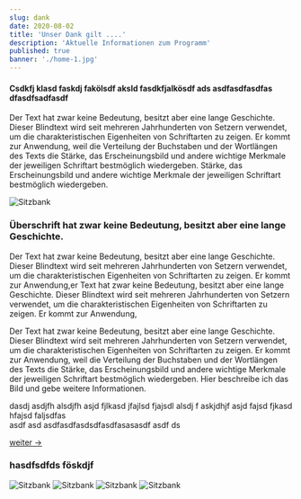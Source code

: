 ```yaml
---
slug: dank
date: 2020-08-02
title: 'Unser Dank gilt ....'
description: 'Aktuelle Informationen zum Programm'
published: true
banner: './home-1.jpg'
---
```


<article>

<section>


#### Csdkfj klasd faskdj fakölsdf aksld fasdkfjalkösdf ads asdfasdfasdfas dfasdfsadfasdf


Der Text hat zwar keine Bedeutung, besitzt aber eine lange Geschichte. Dieser Blindtext wird seit mehreren Jahrhunderten von Setzern verwendet, um die charakteristischen Eigenheiten von Schriftarten zu zeigen. Er kommt zur Anwendung, weil die Verteilung der Buchstaben und der Wortlängen des Texts die Stärke, das Erscheinungsbild und andere wichtige Merkmale der jeweiligen Schriftart bestmöglich wiedergeben.
Stärke, das Erscheinungsbild und andere wichtige Merkmale der jeweiligen Schriftart bestmöglich wiedergeben.



![Sitzbank](./images/home-2_bingen.png)



### Überschrift  hat zwar keine Bedeutung, besitzt aber eine lange Geschichte.

Der Text hat zwar keine Bedeutung, besitzt aber eine lange Geschichte. Dieser Blindtext wird seit mehreren Jahrhunderten von Setzern verwendet, um die charakteristischen Eigenheiten von Schriftarten zu zeigen. Er kommt zur Anwendung,er Text hat zwar keine Bedeutung, besitzt aber eine lange Geschichte. Dieser Blindtext wird seit mehreren Jahrhunderten von Setzern verwendet, um die charakteristischen Eigenheiten von Schriftarten zu zeigen. Er kommt zur Anwendung,


Der Text hat zwar keine Bedeutung, besitzt aber eine lange Geschichte. Dieser Blindtext wird seit mehreren Jahrhunderten von Setzern verwendet, um die charakteristischen Eigenheiten von Schriftarten zu zeigen. Er kommt zur Anwendung, weil die Verteilung der Buchstaben und der Wortlängen des Texts die Stärke, das Erscheinungsbild und andere wichtige Merkmale der jeweiligen Schriftart bestmöglich wiedergeben.
Hier beschreibe ich das Bild und gebe weitere Informationen.



dasdj asdjfh alsdjfh asjd fjlkasd jfajlsd fjajsdl alsdj f askjdhjf asjd fajsd fjkasd hfajsd faljsdfas   
asdf asd asdfasdfasdsdfasdfasasasdf asdf ds

[weiter ->](/a-aktuelles)


</section>




<section>

### hasdfsdfds föskdjf
![Sitzbank](./images/home-2_bingen.png)
![Sitzbank](./images/home-2_bingen.png)
![Sitzbank](./images/home-2_bingen.png)
![Sitzbank](./images/home-2_bingen.png)
</section>

</article>
